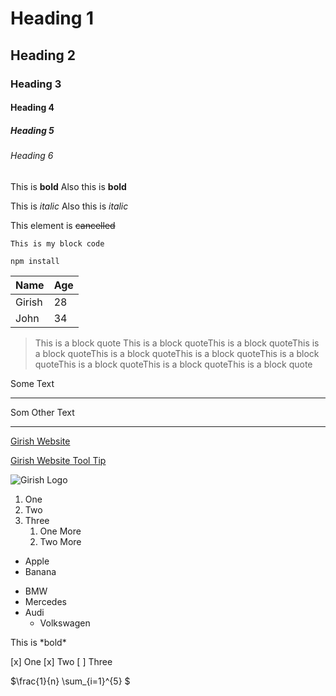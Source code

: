 # Heading 1
## Heading 2
### Heading 3
#### Heading 4
##### Heading 5
###### Heading 6

This is **bold**
Also this is __bold__

This is *italic* 
Also this is _italic_

This element is ~~cancelled~~

~~~
This is my block code

npm install
~~~

| Name | Age |
|----  | --- |
Girish | 28
John   | 34


> This is a block quote This is a block quoteThis is a block quoteThis is a block quoteThis is a block quoteThis is a block quoteThis is a block quoteThis is a block quoteThis is a block quoteThis is a block quote

Some Text

---

Som Other Text

___

[Girish Website](https://girishuppal.com)

[Girish Website Tool Tip](https://girishuppal.com "My Website")

![Girish Logo](https://girishuppal.com/wp-content/uploads/2022/08/logo-girish-uppal-white-130x69.png)


1. One
1. Two
1. Three
    1. One More
    1. Two More

- Apple
- Banana

* BMW
* Mercedes
* Audi
    * Volkswagen



This is \*bold*

[x] One
[x] Two
[ ] Three


$\frac{1}{n} \sum_{i=1}^{5} $

